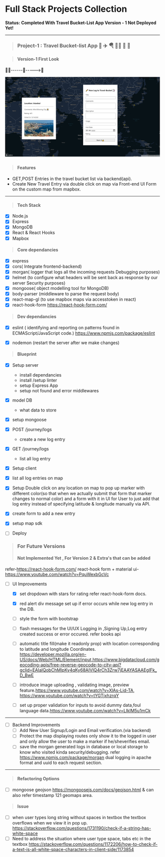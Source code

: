 # Full Stack Projects Collection

****Status: Completed With Travel Bucket-List App Version - 1 Not Deployed Yet!****

***

> ### Project-1 : Travel Bucket-list App ‍🧳 ✈️ 🪂 🧗‍♀️ 🎎 🥂

> #### Version-1 First Look
‍💜🚀------‍💜‍----->🚀

<img src="./project_images/ui_first_look_v1_travelBucketList.png">


> #### Features
- GET,POST Entries in the travel bucket list via backend(api).
- Create New Travel Entry via double click on map via Front-end UI Form on the custom map from mapbox.
***

> #### Tech Stack

- [x] Node.js
- [x] Express
- [x] MongoDB
- [x] React & React Hooks
- [x] Mapbox

> #### Core dependancies

- [x] express
- [x] cors( Integrate frontend-backend)
- [x] morgan( logger that logs all the incoming requests Debugging purposes)
- [x] helmet (to configure what headers will be sent back as response by our server Security purposes)
- [x] mongoose( object modelling tool for MongoDB)
- [x] body-parser (middleware to parse the request body)
- [x] react-map-gl (to use mapbox maps via accesstoken in react)
- [x] react-hook-form https://react-hook-form.com/

> #### Dev dependancies

- [x] eslint ( identifying and reporting on patterns found in ECMAScript/JavaScript code.) https://www.npmjs.com/package/eslint
- [x] nodemon (restart the server after we make changes)


> #### Blueprint

- [x] Setup server
  -  install dependancies
  -  install /setup linter
  -  setup Express App
  -  setup not found and error middlewares
- [x] model DB
  - what data to store
- [x] setup mongoose
- [x] POST /journey/logs
  -  create a new log entry
- [x] GET /journey/logs
  -  list all log entry
- [x] Setup client
- [x] list all log entries on map
- [x] Setup Double click on any location on map to pop up marker with different color(so that when we actually submit that form that marker changes to normal color) and a form with it in UI for User to just add that log entry instead of specifying latitude & longitude manually via API.
- [x] create form to add a new entry
- [x] setup map sdk
- [ ] Deploy


> ### For Future Versions
> #### Not Implemented Yet , For Version 2 & Extra's that can be added
refer-https://react-hook-form.com/
react-hook form + material ui- https://www.youtube.com/watch?v=PquWexbGcVc


- [ ] UI Improvements
    - [x] set dropdown with stars for rating refer react-hook-form docs.
    - [x] red alert div message set up if error occurs while new log entry in the DB.
    - [ ] style the form with bootstrap
    - [ ] flash messages for the UI/UX Logging in ,Signing Up,Log entry created success or error occured. refer books api
    - [ ] automatic title fill(make it readonly prop) with location corresponding to latitude and longitude Coordinates. https://developer.mozilla.org/en-US/docs/Web/HTML/Element/input,https://www.bigdatacloud.com/geocoding-apis/free-reverse-geocode-to-city-api?gclid=EAIaIQobChMIpKy4qKy68AIVlQ4rCh3Zrw7jEAAYASAAEgIFk_D_BwE
    - [ ] introduce image uploading , validating image, preview feature.https://www.youtube.com/watch?v=XlAs-Lid-TA, https://www.youtube.com/watch?v=tYGTjxhzrqY
    - [ ] set up proper validation for inputs to avoid dummy data,foul language data.https://www.youtube.com/watch?v=LIkIM5u1mCk




***
- [ ] Backend Improvements
   - [ ] Add New User Signup/Login and Email verification.(via backend)
   - [ ] Protect the map displaying routes only show it to the logged in user and only allow the user to make a marker if he/sheverifies email.
   - [ ] save the morgan generated logs in database or local storage to know who visited kinda security/debugging.
 refer https://www.npmjs.com/package/morgan dual logging in apache format and uuid to each request section.
***

> #### Refactoring  Options

- [ ] mongoose geojson https://mongoosejs.com/docs/geojson.html
& can also refer timestamp 121 geomaps area.

> #### Issue
- [ ] when user types long string without spaces in textbox the textbox overflows when we view it in pop up.
https://stackoverflow.com/questions/1731190/check-if-a-string-has-white-space
- [ ] Need to address the situation where user type space, tabs etc in the textbox https://stackoverflow.com/questions/1172206/how-to-check-if-a-text-is-all-white-space-characters-in-client-side/1173854
